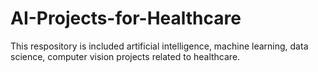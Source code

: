 # AI-Projects-for-Healthcare
This respository is included artificial intelligence, machine learning, data science, computer vision projects related to healthcare.
